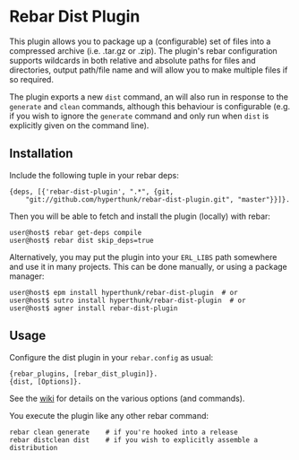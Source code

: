 # Rebar Dist Plugin

This plugin allows you to package up a (configurable) set of files into a
compressed archive (i.e. .tar.gz or .zip). The plugin's rebar configuration
supports wildcards in both relative and absolute paths for files and directories,
output path/file name and will allow you to make multiple files if so required.

The plugin exports a new `dist` command, an will also run in response to the
`generate` and `clean` commands, although this behaviour is configurable (e.g. if
you wish to ignore the `generate` command and only run when `dist` is explicitly
given on the command line).

## Installation

Include the following tuple in your rebar deps:

    {deps, [{'rebar-dist-plugin', ".*", {git,
        "git://github.com/hyperthunk/rebar-dist-plugin.git", "master"}}]}.

Then you will be able to fetch and install the plugin (locally) with rebar:

    user@host$ rebar get-deps compile
    user@host$ rebar dist skip_deps=true

Alternatively, you may put the plugin into your `ERL_LIBS` path somewhere and 
use it in many projects. This can be done manually, or using a package manager:

    user@host$ epm install hyperthunk/rebar-dist-plugin  # or
    user@host$ sutro install hyperthunk/rebar-dist-plugin  # or
    user@host$ agner install rebar-dist-plugin

## Usage

Configure the dist plugin in your `rebar.config` as usual:

    {rebar_plugins, [rebar_dist_plugin]}.
    {dist, [Options]}.

See the [wiki](https://github.com/hyperthunk/rebar-dist-plugin/wiki) for details
on the various options (and commands).

You execute the plugin like any other rebar command:

    rebar clean generate    # if you're hooked into a release
    rebar distclean dist    # if you wish to explicitly assemble a distribution
